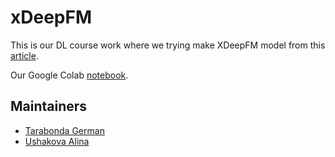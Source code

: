 # xDeepFM

This is our DL course work where we trying make XDeepFM model from this [article](https://arxiv.org/pdf/1803.05170.pdf).

Our Google Colab [notebook](https://colab.research.google.com/drive/11ruK3wxADr490ILzinOEb7qfnZeczyzI?usp=sharing).

## Maintainers

* [Tarabonda German](https://github.com/kot239)
* [Ushakova Alina](https://github.com/AlinaUsh)

